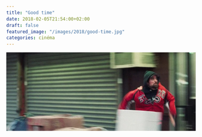 ```yaml
---
title: "Good time"
date: 2018-02-05T21:54:00+02:00
draft: false
featured_image: "/images/2018/good-time.jpg"
categories: cinéma
---
```

![good-time](/images/2018/good-time.jpg)